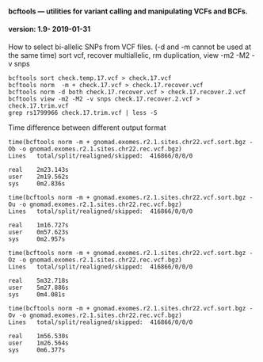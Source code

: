 #### bcftools — utilities for variant calling and manipulating VCFs and BCFs.
#### version: 1.9- 2019-01-31

How to select bi-allelic SNPs from VCF files. (-d and -m cannot be used at the same time)
sort vcf, recover multiallelic, rm duplication, view -m2 -M2 -v snps
```
bcftools sort check.temp.17.vcf > check.17.vcf
bcftools norm  -m + check.17.vcf > check.17.recover.vcf
bcftools norm -d both check.17.recover.vcf > check.17.recover.2.vcf
bcftools view -m2 -M2 -v snps check.17.recover.2.vcf > check.17.trim.vcf
grep rs1799966 check.17.trim.vcf | less -S 
```
Time difference between different output format

```
time(bcftools norm -m + gnomad.exomes.r2.1.sites.chr22.vcf.sort.bgz -Ob -o gnomad.exomes.r2.1.sites.chr22.rec.vcf.bgz)
Lines   total/split/realigned/skipped:  416866/0/0/0

real    2m23.143s
user    2m19.562s
sys     0m2.836s

time(bcftools norm -m + gnomad.exomes.r2.1.sites.chr22.vcf.sort.bgz -Ou -o gnomad.exomes.r2.1.sites.chr22.rec.vcf.bgz)
Lines   total/split/realigned/skipped:  416866/0/0/0

real    1m16.727s
user    0m57.623s
sys     0m2.957s

time(bcftools norm -m + gnomad.exomes.r2.1.sites.chr22.vcf.sort.bgz -Oz -o gnomad.exomes.r2.1.sites.chr22.rec.vcf.bgz)
Lines   total/split/realigned/skipped:  416866/0/0/0

real    5m32.718s
user    5m27.886s
sys     0m4.081s

time(bcftools norm -m + gnomad.exomes.r2.1.sites.chr22.vcf.sort.bgz -Ov -o gnomad.exomes.r2.1.sites.chr22.rec.vcf.bgz)
Lines   total/split/realigned/skipped:  416866/0/0/0

real    1m56.530s
user    1m26.564s
sys     0m6.377s
```
